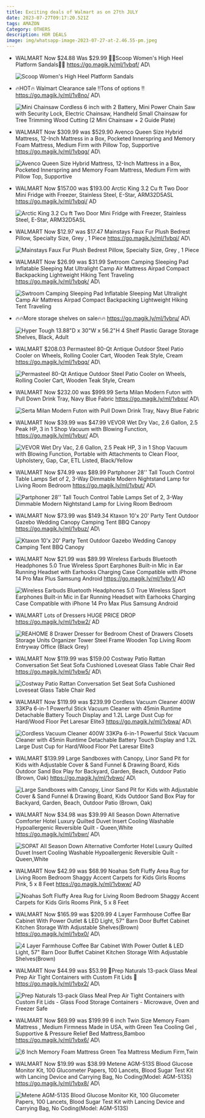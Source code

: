 ```yaml
---
title: Exciting deals of Walmart as on 27th JULY
date: 2023-07-27T09:17:20.521Z
tags: AMAZON
Category: OTHERS
description: HOR DEALS
image: img/whatsapp-image-2023-07-27-at-2.46.55-pm.jpeg
---
```

* WALMART 
  Now $24.88 Was $29.99
  👡👡Scoop Women's High Heel Platform Sandals👡👡
  https://go.magik.ly/ml/1vbqf/
  AD\
  <!--StartFragment-->

  ![Scoop Women's High Heel Platform Sandals](https://i5.walmartimages.com/seo/Scoop-Women-s-High-Heel-Platform-Sandals_7ae70b4c-29c8-4e2f-a430-c0155f95575a.0911a200eded569fe724bc6a32dd55ea.jpeg?odnHeight=768&odnWidth=768&odnBg=FFFFFF)

  <!--EndFragment-->
* 🔥HOT🔥
  Walmart Clearance sale 
  ‼️Tons of options ‼️
  https://go.magik.ly/ml/1v8no/
  AD\
  <!--StartFragment-->

  ![Mini Chainsaw Cordless 6 inch with 2 Battery, Mini Power Chain Saw with Security Lock, Electric Chainsaw, Handheld Small Chainsaw for Tree Trimming Wood Cutting (2 Mini Chainsaw + 2 Guide Plate)](https://i5.walmartimages.com/asr/daee31ae-0661-4686-beac-cd251f05c6c8.de2e5a4da6bf14c5f2614e78738b3e6d.jpeg?odnHeight=768&odnWidth=768&odnBg=FFFFFF)

  <!--EndFragment-->
* WALMART
  Now $309.99 was $529.90
  Avenco Queen Size Hybrid Mattress, 12-Inch Mattress in a Box, Pocketed Innerspring and Memory Foam Mattress, Medium Firm with Pillow Top, Supportive
  https://go.magik.ly/ml/1vbqg/
  AD\
  <!--StartFragment-->

  ![Avenco Queen Size Hybrid Mattress, 12-Inch Mattress in a Box, Pocketed Innerspring and Memory Foam Mattress, Medium Firm with Pillow Top, Supportive](https://i5.walmartimages.com/asr/35c94d7f-6b1d-4a75-ae7c-a403a9bb47c1.ceda192a33066cfc44943ec144e011b8.jpeg?odnHeight=768&odnWidth=768&odnBg=FFFFFF)

  <!--EndFragment-->
* WALMART
  Now $157.00 was $193.00
  Arctic King 3.2 Cu ft Two Door Mini Fridge with Freezer, Stainless Steel, E-Star, ARM32D5ASL
  https://go.magik.ly/ml/1vbqi/
  AD

  <!--StartFragment-->

  ![Arctic King 3.2 Cu ft Two Door Mini Fridge with Freezer, Stainless Steel, E-Star, ARM32D5ASL](https://i5.walmartimages.com/seo/Arctic-King-3-2-Cu-ft-Two-Door-Mini-Fridge-with-Freezer-Stainless-Steel-E-Star-ARM32D5ASL_9bcf560a-4052-4491-94f8-ba182a567bee.5eb9f9438180a9ac0ac7dd5013184363.jpeg?odnHeight=768&odnWidth=768&odnBg=FFFFFF)

  <!--EndFragment-->
* WALMART
  Now $12.97 was $17.47
  Mainstays Faux Fur Plush Bedrest Pillow, Specialty Size, Grey , 1 Piece
  https://go.magik.ly/ml/1vbqj/
  AD\
  <!--StartFragment-->

  ![Mainstays Faux Fur Plush Bedrest Pillow, Specialty Size, Grey , 1 Piece](https://i5.walmartimages.com/asr/e31dec36-fc50-4296-b2bb-991f1cdf45b8.ae29dcefac397627f8e04a41eaece6f9.jpeg?odnHeight=768&odnWidth=768&odnBg=FFFFFF)

  <!--EndFragment-->
* WALMART
  Now $26.99 was $31.99 
  Swtroom Camping Sleeping Pad Inflatable Sleeping Mat Ultralight Camp Air Mattress Airpad Compact Backpacking Lightweight Hiking Tent Traveling
  https://go.magik.ly/ml/1vbqk/
  AD\
  <!--StartFragment-->

  ![Swtroom Camping Sleeping Pad Inflatable Sleeping Mat Ultralight Camp Air Mattress Airpad Compact Backpacking Lightweight Hiking Tent Traveling](https://i5.walmartimages.com/asr/43f76ef9-54e5-4422-b9a9-f4b2b84efc9d.43dc392289718df8fcc10bf42866d725.png?odnHeight=768&odnWidth=768&odnBg=FFFFFF)

  <!--EndFragment-->
* 🔥🔥More storage shelves  on
   sale🔥🔥
  https://go.magik.ly/ml/1vbru/
  AD\
  <!--StartFragment-->

  ![Hyper Tough 13.88"D x 30"W x 56.2"H 4 Shelf Plastic Garage Storage Shelves, Black, Adult](https://i5.walmartimages.com/asr/720a02a1-8ad6-443f-aae5-44358ba71fd5.3e6a7a0b5f04d8fcce6f2f49b2a11326.jpeg?odnHeight=768&odnWidth=768&odnBg=FFFFFF)

  <!--EndFragment-->
* WALMART
  $208.03
  Permasteel 80-Qt Antique Outdoor Steel Patio Cooler on Wheels, Rolling Cooler Cart, Wooden Teak Style, Cream
  https://go.magik.ly/ml/1vbqq/
  AD\
  <!--StartFragment-->

  ![Permasteel 80-Qt Antique Outdoor Steel Patio Cooler on Wheels, Rolling Cooler Cart, Wooden Teak Style, Cream](https://i5.walmartimages.com/asr/70a811c7-9d0e-424e-a6af-cb6e632da673.fac5a9f6d96fdb0f46f35906ac3028d1.jpeg?odnHeight=768&odnWidth=768&odnBg=FFFFFF)

  <!--EndFragment-->


* WALMART
  Now $232.00 was $999.99
  Serta Milan Modern Futon with Pull Down Drink Tray, Navy Blue Fabric
  https://go.magik.ly/ml/1vbsv/
  AD\
  <!--StartFragment-->

  ![Serta Milan Modern Futon with Pull Down Drink Tray, Navy Blue Fabric](https://i5.walmartimages.com/asr/dfe3bcd7-fe45-4521-9bf2-6449b1f08598.15258360a07a54604ce527048623177c.jpeg?odnHeight=768&odnWidth=768&odnBg=FFFFFF)

  <!--EndFragment-->
* WALMART
  Now $39.99 was $47.99
  VEVOR Wet Dry Vac, 2.6 Gallon, 2.5 Peak HP, 3 in 1 Shop Vacuum with Blowing Function, 
  https://go.magik.ly/ml/1vbur/
  AD\
  <!--StartFragment-->

  ![VEVOR Wet Dry Vac, 2.6 Gallon, 2.5 Peak HP, 3 in 1 Shop Vacuum with Blowing Function, Portable with Attachments to Clean Floor, Upholstery, Gap, Car, ETL Listed, Black/Yellow](https://i5.walmartimages.com/asr/dc8b474f-8c03-497f-af3e-50c20bac57b8.04f294ecfd2f4b30bbc765a0539f21d4.jpeg?odnHeight=768&odnWidth=768&odnBg=FFFFFF)

  <!--EndFragment-->
* WALMART
  Now $74.99 was $89.99
  Partphoner 28'' Tall Touch Control Table Lamps Set of 2, 3-Way Dimmable Modern Nightstand Lamp for Living Room Bedroom
  https://go.magik.ly/ml/1vbut/
  AD\
  <!--StartFragment-->

  ![Partphoner 28'' Tall Touch Control Table Lamps Set of 2, 3-Way Dimmable Modern Nightstand Lamp for Living Room Bedroom](https://i5.walmartimages.com/asr/2bb03657-9990-4974-b981-ae95a9591dca.1b25c4e72cc36c6ccf5428ab263a91fd.jpeg?odnHeight=768&odnWidth=768&odnBg=FFFFFF)

  <!--EndFragment-->
* WALMART
  Now $73.99 was $149.34
  Ktaxon 10'x 20' Party Tent Outdoor Gazebo Wedding Canopy Camping Tent BBQ Canopy
  https://go.magik.ly/ml/1vbuz/
  AD\
  <!--StartFragment-->

  ![Ktaxon 10'x 20' Party Tent Outdoor Gazebo Wedding Canopy Camping Tent BBQ Canopy](https://i5.walmartimages.com/asr/4d0d8936-ff3d-4f4a-b0c9-7a3945b1c4c9.43c262c2682e20044edebf1957d6f9d1.jpeg?odnHeight=768&odnWidth=768&odnBg=FFFFFF)

  <!--EndFragment-->
* WALMART
  Now $21.99 was $89.99
  Wireless Earbuds Bluetooth Headphones 5.0 True Wireless Sport Earphones Built-in Mic in Ear Running Headset with Earhooks Charging Case Compatible with iPhone 14 Pro Max Plus Samsung Android
  https://go.magik.ly/ml/1vbv1/
  AD

  <!--StartFragment-->

  ![Wireless Earbuds Bluetooth Headphones 5.0 True Wireless Sport Earphones Built-in Mic in Ear Running Headset with Earhooks Charging Case Compatible with iPhone 14 Pro Max Plus Samsung Android](https://i5.walmartimages.com/asr/92012a6b-8ae6-4372-8415-859e1adab475_1.e86e8b9c0d63825967e7b0d87ad15843.jpeg?odnHeight=768&odnWidth=768&odnBg=FFFFFF)

  <!--EndFragment-->
* WALMART
  Lots of Dressers
  HUGE  PRICE  DROP 
  https://go.magik.ly/ml/1vbw2/
  AD

  <!--StartFragment-->

  ![REAHOME 8 Drawer Dresser for Bedroom Chest of Drawers Closets Storage Units Organizer Tower Steel Frame Wooden Top Living Room Entryway Office (Black Grey)](https://i5.walmartimages.com/asr/c120df38-b542-42c2-8d63-eb882769d2af.259b334ac0f0a69748ee1525acf73c94.jpeg?odnHeight=768&odnWidth=768&odnBg=FFFFFF)

  <!--EndFragment-->
* WALMART
  Now $119.99 was $159.00
  Costway Patio Rattan Conversation Set Seat Sofa Cushioned Loveseat Glass Table Chair Red
  https://go.magik.ly/ml/1vbw5/
  AD\
  <!--StartFragment-->

  ![Costway Patio Rattan Conversation Set Seat Sofa Cushioned Loveseat Glass Table Chair Red](https://i5.walmartimages.com/asr/1b58e913-6d75-4a91-922c-981ad5f4bf9d.dd0a068076744c9d26143b6cc58f7fe7.jpeg?odnHeight=768&odnWidth=768&odnBg=FFFFFF)

  <!--EndFragment-->
* WALMART
  Now $119.99 was $239.99
  Cordless Vacuum Cleaner 400W 33KPa 6-in-1 Powerful Stick Vacuum Cleaner with 45min Runtime Detachable Battery Touch Display and 1.2L Large Dust Cup for Hard/Wood Floor Pet Laresar Elite3
  https://go.magik.ly/ml/1vbwa/
  AD\
  <!--StartFragment-->

  ![Cordless Vacuum Cleaner 400W 33KPa 6-in-1 Powerful Stick Vacuum Cleaner with 45min Runtime Detachable Battery Touch Display and 1.2L Large Dust Cup for Hard/Wood Floor Pet Laresar Elite3](https://i5.walmartimages.com/asr/bf1c82a3-5fd6-4e73-8ecc-83ab206d8afc.421b51925b26d60dc1d3043bf56bdad6.jpeg?odnHeight=768&odnWidth=768&odnBg=FFFFFF)

  <!--EndFragment-->
* WALMART
  $139.99
  Large Sandboxes with Canopy, Linor Sand Pit for Kids with Adjustable Cover & Sand Funnel & Drawing Board, Kids Outdoor Sand Box Play for Backyard, Garden, Beach, Outdoor Patio (Brown, Oak)
  https://go.magik.ly/ml/1vbwo/
  AD\
  <!--StartFragment-->

  ![Large Sandboxes with Canopy, Linor Sand Pit for Kids with Adjustable Cover & Sand Funnel & Drawing Board, Kids Outdoor Sand Box Play for Backyard, Garden, Beach, Outdoor Patio (Brown, Oak)](https://i5.walmartimages.com/asr/b37810c6-0ab3-424d-bb48-bfacc158df0c.a5df3e2678fd73bfc751f479cc0a0908.jpeg?odnHeight=2000&odnWidth=2000&odnBg=FFFFFF)

  <!--EndFragment-->
* WALMART
  Now $34.98 was $39.99
  All Season Down Alternative Comforter Hotel Luxury Quilted Duvet Insert Cooling Washable Hypoallergenic Reversible Quilt - Queen,White
  https://go.magik.ly/ml/1vbwr/
  AD\
  <!--StartFragment-->

  ![SOPAT All Season Down Alternative Comforter Hotel Luxury Quilted Duvet Insert Cooling Washable Hypoallergenic Reversible Quilt - Queen,White](https://i5.walmartimages.com/asr/8b20ce3b-226c-40b7-8ba5-5368271146be.809e8ea819597af8359a9efd5608c108.jpeg?odnHeight=768&odnWidth=768&odnBg=FFFFFF)

  <!--EndFragment-->
* WALMART
  Now $42.99 was $68.99
  Noahas Soft Fluffy Area Rug for Living Room Bedroom Shaggy Accent Carpets for Kids Girls Rooms Pink, 5 x 8 Feet
  https://go.magik.ly/ml/1vbww/
  AD

  <!--StartFragment-->

  ![Noahas Soft Fluffy Area Rug for Living Room Bedroom Shaggy Accent Carpets for Kids Girls Rooms Pink, 5 x 8 Feet](https://i5.walmartimages.com/asr/a5a7eb20-6057-46d2-bdf9-53d501ecfe73.e5f2298a9a6f9964f7ac7cc9438f05fa.jpeg?odnHeight=768&odnWidth=768&odnBg=FFFFFF)

  <!--EndFragment-->
* WALMART
  Now $165.99 was $209.99
  4 Layer Farmhouse Coffee Bar Cabinet With Power Outlet & LED Light, 57" Barn Door Buffet Cabinet Kitchen Storage With Adjustable Shelves(Brown)
  https://go.magik.ly/ml/1vbx0/
  AD\
  <!--StartFragment-->

  ![4 Layer Farmhouse Coffee Bar Cabinet With Power Outlet & LED Light, 57" Barn Door Buffet Cabinet Kitchen Storage With Adjustable Shelves(Brown)](https://i5.walmartimages.com/asr/f707d1f0-f688-4b37-b13d-b8f959a83b70.398d49ad4cdd11c65d4898ba9fd62878.jpeg?odnHeight=768&odnWidth=768&odnBg=FFFFFF)

  <!--EndFragment-->
* WALMART
  Now $44.99 was $53.99
  🎀Prep Naturals 13-pack Glass Meal Prep Air Tight Containers with Custom Fit Lids 🎀
  https://go.magik.ly/ml/1vbx2/
  AD\
  <!--StartFragment-->

  ![Prep Naturals 13-pack Glass Meal Prep Air Tight Containers with Custom Fit Lids - Glass Food Storage Containers - Microwave, Oven and Freezer Safe](https://i5.walmartimages.com/asr/22be358f-1fb4-433e-95bf-cc2caf79572d.d360e3a7c60b1c419228b22ce144a4a5.jpeg?odnHeight=768&odnWidth=768&odnBg=FFFFFF)

  <!--EndFragment-->
* WALMART
  Now $69.99 was $199.99
  6 inch Twin Size Memory Foam Mattress , Medium Firmness Made in USA, with Green Tea Cooling Gel , Supportive & Pressure Relief Bed Mattress,Bamboo
  https://go.magik.ly/ml/1vbx6/
  AD\
  <!--StartFragment-->

  ![6 Inch Memory Foam Mattress Green Tea Mattress Medium Firm,Twin](https://i5.walmartimages.com/asr/9ba199f8-e905-45d4-89fc-873e2659b2bf.98e71eae8b40f44e10c13249fe80333e.jpeg?odnHeight=768&odnWidth=768&odnBg=FFFFFF)

  <!--EndFragment-->
* WALMART
  Now $19.99 was $38.99
  Metene AGM-513S Blood Glucose Monitor Kit, 100 Glucometer Papers, 100 Lancets, Blood Sugar Test Kit with Lancing Device and Carrying Bag, No Coding(Model: AGM-513S)
  https://go.magik.ly/ml/1vbx8/
  AD\
  <!--StartFragment-->

  ![Metene AGM-513S Blood Glucose Monitor Kit, 100 Glucometer Papers, 100 Lancets, Blood Sugar Test Kit with Lancing Device and Carrying Bag, No Coding(Model: AGM-513S)](https://i5.walmartimages.com/asr/7cff73f2-e97b-445a-8a77-e1cf9ca122b8.dbff242980cce8e6cfcb7a7a6de6c1d9.jpeg?odnHeight=768&odnWidth=768&odnBg=FFFFFF)

  <!--EndFragment-->